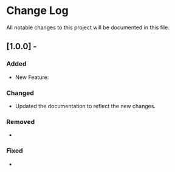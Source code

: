 # Change Log

All notable changes to this project will be documented in this file.

## [1.0.0] - 

### Added

* New Feature: 

### Changed

* Updated the documentation to reflect the new changes.

### Removed

-

### Fixed

-